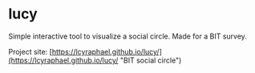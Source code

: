 # lucy
Simple interactive tool to visualize a social circle. Made for a BIT survey.

Project site: [https://lcyraphael.github.io/lucy/](https://lcyraphael.github.io/lucy/ "BIT social circle")
